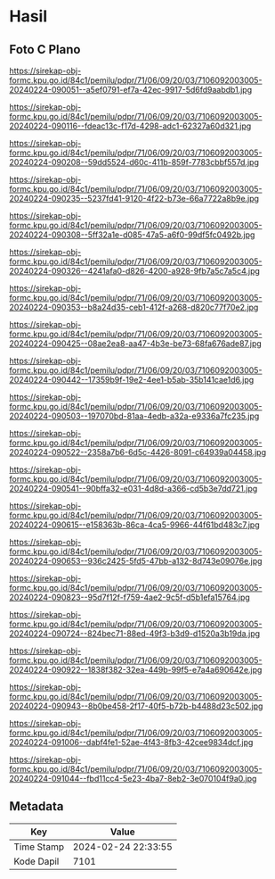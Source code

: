 # Hasil

## Foto C Plano

https://sirekap-obj-formc.kpu.go.id/84c1/pemilu/pdpr/71/06/09/20/03/7106092003005-20240224-090051--a5ef0791-ef7a-42ec-9917-5d6fd9aabdb1.jpg

https://sirekap-obj-formc.kpu.go.id/84c1/pemilu/pdpr/71/06/09/20/03/7106092003005-20240224-090116--fdeac13c-f17d-4298-adc1-62327a60d321.jpg

https://sirekap-obj-formc.kpu.go.id/84c1/pemilu/pdpr/71/06/09/20/03/7106092003005-20240224-090208--59dd5524-d60c-411b-859f-7783cbbf557d.jpg

https://sirekap-obj-formc.kpu.go.id/84c1/pemilu/pdpr/71/06/09/20/03/7106092003005-20240224-090235--5237fd41-9120-4f22-b73e-66a7722a8b9e.jpg

https://sirekap-obj-formc.kpu.go.id/84c1/pemilu/pdpr/71/06/09/20/03/7106092003005-20240224-090308--5ff32a1e-d085-47a5-a6f0-99df5fc0492b.jpg

https://sirekap-obj-formc.kpu.go.id/84c1/pemilu/pdpr/71/06/09/20/03/7106092003005-20240224-090326--4241afa0-d826-4200-a928-9fb7a5c7a5c4.jpg

https://sirekap-obj-formc.kpu.go.id/84c1/pemilu/pdpr/71/06/09/20/03/7106092003005-20240224-090353--b8a24d35-ceb1-412f-a268-d820c77f70e2.jpg

https://sirekap-obj-formc.kpu.go.id/84c1/pemilu/pdpr/71/06/09/20/03/7106092003005-20240224-090425--08ae2ea8-aa47-4b3e-be73-68fa676ade87.jpg

https://sirekap-obj-formc.kpu.go.id/84c1/pemilu/pdpr/71/06/09/20/03/7106092003005-20240224-090442--17359b9f-19e2-4ee1-b5ab-35b141cae1d6.jpg

https://sirekap-obj-formc.kpu.go.id/84c1/pemilu/pdpr/71/06/09/20/03/7106092003005-20240224-090503--197070bd-81aa-4edb-a32a-e9336a7fc235.jpg

https://sirekap-obj-formc.kpu.go.id/84c1/pemilu/pdpr/71/06/09/20/03/7106092003005-20240224-090522--2358a7b6-6d5c-4426-8091-c64939a04458.jpg

https://sirekap-obj-formc.kpu.go.id/84c1/pemilu/pdpr/71/06/09/20/03/7106092003005-20240224-090541--90bffa32-e031-4d8d-a366-cd5b3e7dd721.jpg

https://sirekap-obj-formc.kpu.go.id/84c1/pemilu/pdpr/71/06/09/20/03/7106092003005-20240224-090615--e158363b-86ca-4ca5-9966-44f61bd483c7.jpg

https://sirekap-obj-formc.kpu.go.id/84c1/pemilu/pdpr/71/06/09/20/03/7106092003005-20240224-090653--936c2425-5fd5-47bb-a132-8d743e09076e.jpg

https://sirekap-obj-formc.kpu.go.id/84c1/pemilu/pdpr/71/06/09/20/03/7106092003005-20240224-090823--95d7f12f-f759-4ae2-9c5f-d5b1efa15764.jpg

https://sirekap-obj-formc.kpu.go.id/84c1/pemilu/pdpr/71/06/09/20/03/7106092003005-20240224-090724--824bec71-88ed-49f3-b3d9-d1520a3b19da.jpg

https://sirekap-obj-formc.kpu.go.id/84c1/pemilu/pdpr/71/06/09/20/03/7106092003005-20240224-090922--1838f382-32ea-449b-99f5-e7a4a690642e.jpg

https://sirekap-obj-formc.kpu.go.id/84c1/pemilu/pdpr/71/06/09/20/03/7106092003005-20240224-090943--8b0be458-2f17-40f5-b72b-b4488d23c502.jpg

https://sirekap-obj-formc.kpu.go.id/84c1/pemilu/pdpr/71/06/09/20/03/7106092003005-20240224-091006--dabf4fe1-52ae-4f43-8fb3-42cee9834dcf.jpg

https://sirekap-obj-formc.kpu.go.id/84c1/pemilu/pdpr/71/06/09/20/03/7106092003005-20240224-091044--fbd11cc4-5e23-4ba7-8eb2-3e070104f9a0.jpg


## Metadata

| Key        | Value               |
| ---------- | ------------------- |
| Time Stamp | 2024-02-24 22:33:55 |
| Kode Dapil | 7101                |



